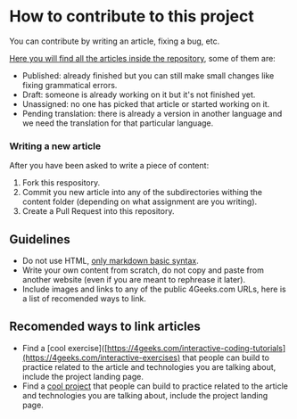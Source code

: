 # How to contribute to this project

You can contribute by writing an article, fixing a bug, etc.

[Here you will find all the articles inside the repository](https://github.com/breatheco-de/content/tree/docs/src/content), some of them are:
- Published: already finished but you can still make small changes like fixing grammatical errors.
- Draft: someone is already working on it but it's not finished yet.
- Unassigned: no one has picked that article or started working on it.
- Pending translation: there is already a version in another language and we need the translation for that particular language.

### Writing a new article

After you have been asked to write a piece of content:

1. Fork this respository.
2. Commit you new article into any of the subdirectories withing the content folder (depending on what assignment are you writing).
3. Create a Pull Request into this repository.

## Guidelines

- Do not use HTML, [only markdown basic syntax](https://www.markdownguide.org/basic-syntax).
- Write your own content from scratch, do not copy and paste from another website (even if you are meant to rephrease it later).
- Include images and links to any of the public 4Geeks.com URLs, here is a list of recomended ways to link.


## Recomended ways to link articles

- Find a [cool exercise]([https://4geeks.com/interactive-coding-tutorials](https://4geeks.com/interactive-exercises) that people can build to practice related to the article and technologies you are talking about, include the project landing page.
- Find a [cool project](https://4geeks.com/interactive-coding-tutorials) that people can build to practice related to the article and technologies you are talking about, include the project landing page.
